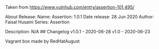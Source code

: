 Taken from https://www.vulnhub.com/entry/assertion-101,495/

About Release:
    Name: Assertion: 1.0.1
    Date release: 28 Jun 2020
    Author: Faisal Husaini
    Series: Assertion

Description:
    N/A
    ## Changelog v1.0.1 - 2020-06-28 v1.0 - 2020-06-23 

Vagrant box made by RedHatAugust
